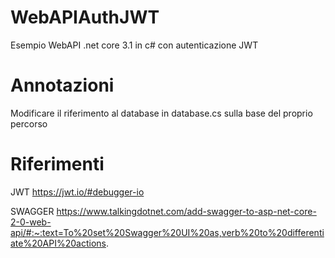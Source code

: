 # WebAPIAuthJWT
Esempio WebAPI .net core 3.1 in c# con autenticazione JWT

# Annotazioni
Modificare il riferimento al database in database.cs sulla base del proprio percorso

# Riferimenti
JWT
https://jwt.io/#debugger-io

SWAGGER
https://www.talkingdotnet.com/add-swagger-to-asp-net-core-2-0-web-api/#:~:text=To%20set%20Swagger%20UI%20as,verb%20to%20differentiate%20API%20actions.

